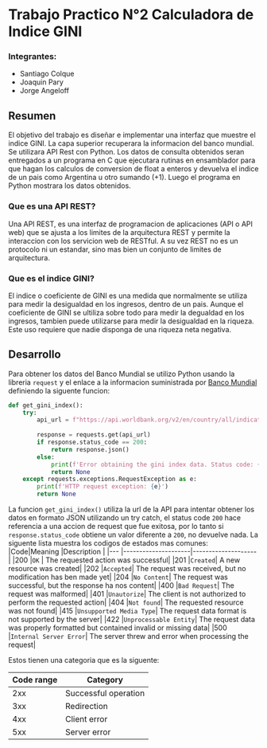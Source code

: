# Trabajo Practico N°2 Calculadora de Indice GINI

### Integrantes:

* Santiago Colque
* Joaquin Pary
* Jorge Angeloff

## Resumen
El objetivo del trabajo es diseñar e implementar una interfaz que muestre el indice GINI. La capa superior recuperara la informacion del banco mundial. Se utilizara API Rest con Python. Los datos de consulta obtenidos seran entregados a un programa en C que ejecutara rutinas en ensamblador para que hagan los calculos de conversion de float a enteros y devuelva el indice de un pais como Argentina u otro sumando (+1). Luego el programa en Python mostrara los datos obtenidos.   

### Que es una API REST?
Una API REST, es una interfaz de programacion de aplicaciones (API o API web) que se ajusta a los limites de la arquitectura REST y permite la interaccion con los servicion web de RESTful.
A su vez REST no es un protocolo ni un estandar, sino mas bien un conjunto de limites de arquitectura.

### Que es el indice GINI?
El indice o coeficiente de GINI es una medida que normalmente se utiliza para medir la desigualdad en los ingresos, dentro de un pais.
Aunque el coeficiente de GINI se ultiliza sobre todo para medir la degualdad en los ingresos, tambien puede utilizarse para medir la desigualdad en la riqueza. Este uso requiere que nadie disponga de una riqueza neta negativa.
## Desarrollo

Para obtener los datos del Banco Mundial se utilizo Python usando la libreria `request` y el enlace a la informacion suministrada por [Banco Mundial](https://api.worldbank.org/v2/en/country/all/indicator/SI.POV.GINI?format=json&date=2011:2020&per_page=32500&page=1&country=%22Argentina%22) definiendo la siguente funcion:

```python
def get_gini_index():
    try:
        api_url = f"https://api.worldbank.org/v2/en/country/all/indicator/SI.POV.GINI?format=json&date=2011:2023&per_page=32500&page=1"
    
        response = requests.get(api_url)
        if response.status_code == 200:
            return response.json()
        else:
            print(f'Error obtaining the gini index data. Status code: {response.status_code}')
            return None
    except requests.exceptions.RequestException as e:
        print(f'HTTP request exception: {e}')
        return None
```

La funcion `get_gini_index()` utiliza la url de la API para intentar obtener los datos en formato JSON utilizando un try catch, el status code `200` hace referencia a una accion de request que fue exitosa, por lo tanto si `response.status_code` obtiene un valor diferente a `200`, no devuelve nada.
La siguente lista muestra los codigos de estados mas comunes:
|Code|Meaning              |Description         |
|--- |---------------------|--------------------|
|200 |`OK`    | The requested action was successful|
|201 |`Created`| A new resource was created|
|202 |`Accepted`| The request was received, but no modification has ben made yet|
|204 |`No Content`| The request was successful, but the response ha nos content|
|400 |`Bad Request`| The request was malformed|
|401 |`Unautorize`| The client is not authorized to perform the requested action|
|404 |`Not found`| The requested resource was not found|
|415 |`Unsupported Media Type`| The request data format is not supported by the server|
|422 |`Unprocessable Entity`| The request data was properly formatted but contained invalid or missing data|
|500 |`Internal Server Error`| The server threw and error when processing the request|

Estos tienen una categoria que es la siguente:

|Code range| Category |
|----------|----------|
|2xx|Successful operation|
|3xx|Redirection|
|4xx|Client error|
|5xx|Server error|